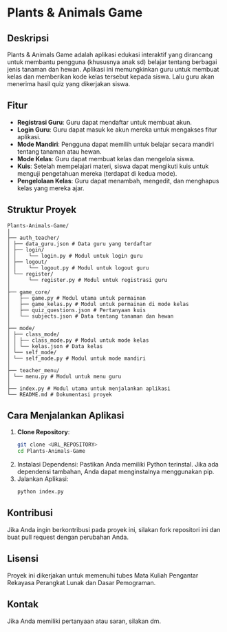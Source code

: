 # Plants & Animals Game

## Deskripsi
Plants & Animals Game adalah aplikasi edukasi interaktif yang dirancang untuk membantu pengguna (khususnya anak sd) belajar tentang berbagai jenis tanaman dan hewan. Aplikasi ini memungkinkan guru untuk membuat kelas dan memberikan kode kelas tersebut kepada siswa. Lalu guru akan menerima hasil quiz yang dikerjakan siswa.

## Fitur
- **Registrasi Guru**: Guru dapat mendaftar untuk membuat akun.
- **Login Guru**: Guru dapat masuk ke akun mereka untuk mengakses fitur aplikasi.
- **Mode Mandiri**: Pengguna dapat memilih untuk belajar secara mandiri tentang tanaman atau hewan.
- **Mode Kelas**: Guru dapat membuat kelas dan mengelola siswa.
- **Kuis**: Setelah mempelajari materi, siswa dapat mengikuti kuis untuk menguji pengetahuan mereka (terdapat di kedua mode).
- **Pengelolaan Kelas**: Guru dapat menambah, mengedit, dan menghapus kelas yang mereka ajar.

## Struktur Proyek
```
Plants-Animals-Game/
│
├── auth_teacher/
│ ├── data_guru.json # Data guru yang terdaftar
│ ├── login/
│ │    └── login.py # Modul untuk login guru
│ ├── logout/
│ │    └── logout.py # Modul untuk logout guru
│ └── register/
│      └── register.py # Modul untuk registrasi guru
│
├── game_core/
│   ├── game.py # Modul utama untuk permainan
│   ├── game_kelas.py # Modul untuk permainan di mode kelas
│   ├── quiz_questions.json # Pertanyaan kuis
│   └── subjects.json # Data tentang tanaman dan hewan
│
├── mode/
│ ├── class_mode/
│ │ ├── class_mode.py # Modul untuk mode kelas
│ │ └── kelas.json # Data kelas
│ └── self_mode/
│ └── self_mode.py # Modul untuk mode mandiri
│
├── teacher_menu/
│ └── menu.py # Modul untuk menu guru
│
├── index.py # Modul utama untuk menjalankan aplikasi
└── README.md # Dokumentasi proyek
```

## Cara Menjalankan Aplikasi
1. **Clone Repository**:
   ```bash
   git clone <URL_REPOSITORY>
   cd Plants-Animals-Game
2. Instalasi Dependensi: Pastikan Anda memiliki Python terinstal. Jika ada dependensi tambahan, Anda dapat menginstalnya menggunakan pip.
3. Jalankan Aplikasi:
   ```bash
   python index.py

## Kontribusi
Jika Anda ingin berkontribusi pada proyek ini, silakan fork repositori ini dan buat pull request dengan perubahan Anda.

## Lisensi
Proyek ini dikerjakan untuk memenuhi tubes Mata Kuliah Pengantar Rekayasa Perangkat Lunak dan Dasar Pemograman.

## Kontak
Jika Anda memiliki pertanyaan atau saran, silakan dm.
